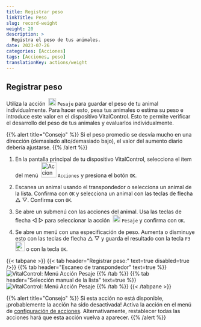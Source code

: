 ```yaml
---
title: Registrar peso
linkTitle: Peso
slug: record-weight
weight: 20
description: >
  Registra el peso de tus animales.
date: 2023-07-26
categories: [Acciones]
tags: [Acciones, peso]
translationKey: actions/weight
---
```


## Registrar peso
Utiliza la acción &nbsp;<img src="/icons/actions/weight.svg" width="20" align="bottom" alt="Pesaje" /> `Pesaje` para guardar el peso de tu animal individualmente. Para hacer esto, pesa tus animales o estima su peso e introduce este valor en el dispositivo VitalControl. Esto te permite verificar el desarrollo del peso de tus animales y evaluarlos individualmente.

{{% alert title="Consejo" %}}
Si el peso promedio se desvía mucho en una dirección (demasiado alto/demasiado bajo), el valor del aumento diario debería ajustarse.
{{% /alert %}}

1. En la pantalla principal de tu dispositivo VitalControl, selecciona el ítem del menú &nbsp;<img src="/icons/actions.svg" width="40" align="bottom" alt="Acciones" /> `Acciones` y presiona el botón `OK`.

2. Escanea un animal usando el transpondedor o selecciona un animal de la lista. Confirma con `OK` y selecciona un animal con las teclas de flecha △ ▽. Confirma con `OK`.

3. Se abre un submenú con las acciones del animal. Usa las teclas de flecha ◁ ▷ para seleccionar la acción &nbsp;<img src="/icons/actions/weight.svg" width="20" align="bottom" alt="Pesaje" /> `Pesaje` y confirma con `OK`.

4. Se abre un menú con una especificación de peso. Aumenta o disminuye esto con las teclas de flecha △ ▽ y guarda el resultado con la tecla `F3` <img src="/icons/footer/save.svg" width="25" align="bottom" alt="Guardar" /> o con la tecla `OK`.

{{< tabpane >}}
{{< tab header="Registrar peso:" text=true disabled=true />}}
{{% tab header="Escaneo de transpondedor" text=true %}}
  ![VitalControl: Menú Acción Pesaje](../images/weighing-scan.png "Pesaje")
{{% /tab %}}
{{% tab header="Selección manual de la lista" text=true %}}
  ![VitalControl: Menú Acción Pesaje](../images/weighing.png "Pesaje")
{{% /tab %}}
{{< /tabpane >}}

{{% alert title="Consejo" %}}
Si esta acción no está disponible, ¡probablemente la acción ha sido desactivada! Activa la acción en el menú de [configuración de acciones](../settings/). Alternativamente, restablecer todas las acciones hará que esta acción vuelva a aparecer.
{{% /alert %}}
